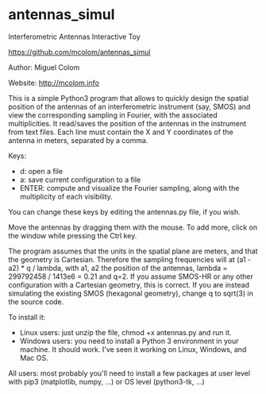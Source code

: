 # antennas_simul
Interferometric Antennas Interactive Toy

https://github.com/mcolom/antennas_simul

Author: Miguel Colom

Website: http://mcolom.info

This is a simple Python3 program that allows to quickly design the spatial position of the antennas of an interferometric instrument (say, SMOS) and view the corresponding sampling in Fourier, with the associated multiplicities.
It read/saves the position of the antennas in the instrument from text files. Each line must contain the X and Y coordinates of the antenna in meters, separated by a comma.

Keys:
- d: open a file
- a: save current configuration to a file
- ENTER: compute and visualize the Fourier sampling, along with the multiplicity of each visibility.

You can change these keys by editing the antennas.py file, if you wish.

Move the antennas by dragging them with the mouse. To add more, click on the window while pressing the Ctrl key.

The program assumes that the units in the spatial plane are meters, and that the geometry is Cartesian. Therefore the sampling frequencies will at (a1 - a2) * q / lambda, with a1, a2 the position of the antennas, lambda = 299792458 / 1413e6 = 0.21 and q=2. If you assume SMOS-HR or any other configuration with a Cartesian geometry, this is correct. If you are instead simulating the existing SMOS (hexagonal geometry), change q to sqrt(3) in the source code.

To install it:
- Linux users: just unzip the file, chmod +x antennas.py and run it.
- Windows users: you need to install a Python 3 environment in your machine. It should work. I've seen it working on Linux, Windows, and Mac OS.

All users: most probably you'll need to install a few packages at user level with pip3 (matplotlib, numpy, ...) or OS level (python3-tk, ...)
